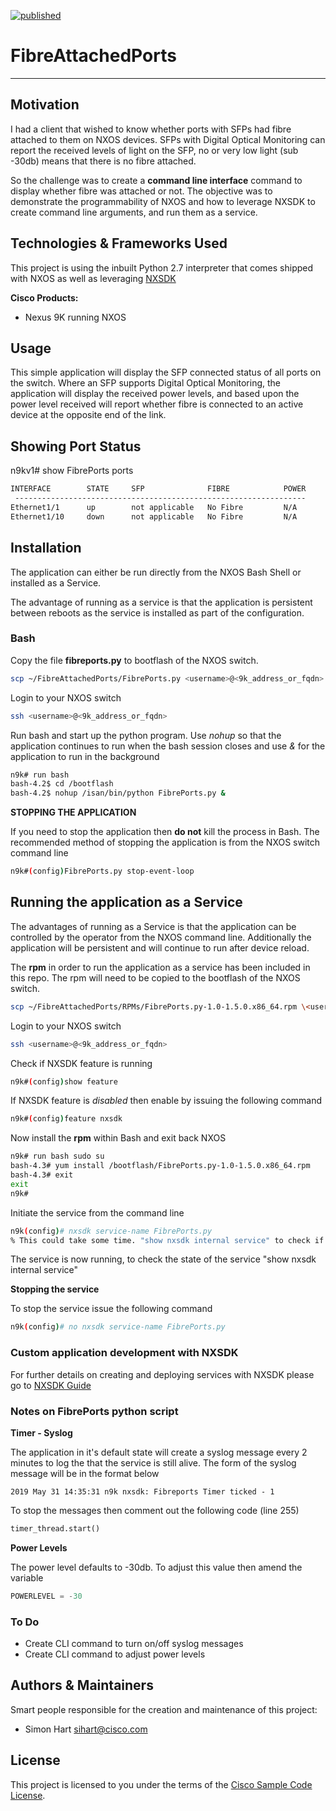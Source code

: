 [![published](https://static.production.devnetcloud.com/codeexchange/assets/images/devnet-published.svg)](https://developer.cisco.com/codeexchange/github/repo/CiscoSE/FibreAttachedPorts)

# FibreAttachedPorts



---

## Motivation

I had a client that wished to know whether ports with SFPs had fibre attached to them on NXOS devices.  SFPs with Digital Optical Monitoring can report the received levels of light on the SFP, no or very low light (sub -30db) means that there is no fibre attached.  

So the challenge was to create a **command line interface** command to display whether fibre was attached or not.  The objective was to demonstrate the programmability of NXOS and how to leverage NXSDK to create command line arguments, and run them as a service.



## Technologies & Frameworks Used

This project is using the inbuilt Python 2.7 interpreter that comes shipped with NXOS as well as leveraging [NXSDK](https://github.com/CiscoDevNet/NX-SDK/blob/master/README.md)

**Cisco Products:**

- Nexus 9K running NXOS

## Usage

This simple application will display the SFP connected status of all ports on the switch.  Where an
SFP supports Digital Optical Monitoring, the application will display the received power levels, and
based upon the power level received will report whether fibre is connected to an active device at the 
opposite end of the link.



## Showing Port Status

n9kv1# show FibrePorts ports

```bash
INTERFACE        STATE     SFP              FIBRE            POWER      
 -----------------------------------------------------------------
Ethernet1/1      up        not applicable   No Fibre         N/A                       
Ethernet1/10     down      not applicable   No Fibre         N/A                
```





## Installation

The application can either be run directly from the NXOS Bash Shell or installed as a Service.

The advantage of running as a service is that the application is persistent between reboots as the service is installed as part of the configuration.



### Bash

Copy the file **fibreports.py** to bootflash of the NXOS switch.

```bash
scp ~/FibreAttachedPorts/FibrePorts.py <username>@<9k_address_or_fqdn>:
```

Login to your NXOS switch

```bash
ssh <username>@<9k_address_or_fqdn>
```

Run bash and start up the python program.  Use _nohup_ so that the application continues to run when the bash session closes and use _&_ for the application to run in the background

```bash
n9k# run bash
bash-4.2$ cd /bootflash
bash-4.2$ nohup /isan/bin/python FibrePorts.py &
```



**STOPPING THE APPLICATION**

If you need to stop the application then **do not** kill the process in Bash.  The recommended method of stopping the application is from the NXOS switch command line

```bash
n9k#(config)FibrePorts.py stop-event-loop
```



## Running the application as a Service

The advantages of running as a Service is that the application can be controlled by the operator from the NXOS command line.  Additionally the application will be persistent and will continue to run after device reload.

The **rpm** in order to run the application as a service has been included in this repo.  The rpm will need to be copied to the bootflash of the NXOS switch.

```bash
scp ~/FibreAttachedPorts/RPMs/FibrePorts.py-1.0-1.5.0.x86_64.rpm \<username>@<9k_address_or_fqdn>:
```

Login to your NXOS switch

```bash
ssh <username>@<9k_address_or_fqdn>
```

Check if NXSDK feature is running

```bash
n9k#(config)show feature
```

If NXSDK feature is _disabled_ then enable by issuing the following command

```bash
n9k#(config)feature nxsdk
```

Now install the **rpm** within Bash and exit back NXOS

```bash
n9k# run bash sudo su
bash-4.3# yum install /bootflash/FibrePorts.py-1.0-1.5.0.x86_64.rpm
bash-4.3# exit
exit
n9k#
```

Initiate the service from the command line

```bash
n9k(config)# nxsdk service-name FibrePorts.py
% This could take some time. "show nxsdk internal service" to check if your App is Started & Runnning
```

The service is now running, to check the state of the service "show nxsdk internal service"

**Stopping the service**

To stop the service issue the following command

```bash
n9k(config)# no nxsdk service-name FibrePorts.py
```



### Custom application development with NXSDK

For further details on creating and deploying services with NXSDK please go to [NXSDK Guide](https://github.com/CiscoDevNet/NX-SDK/blob/master/README.md#6-running-custom-application-in-switch)



### Notes on FibrePorts python script

**Timer - Syslog**

The application in it's default state will create a syslog message every 2 minutes to log the that the service is still alive.  The form of the syslog message will be in the format below

```
2019 May 31 14:35:31 n9k nxsdk: Fibreports Timer ticked - 1
```

To stop the messages then comment out the following code (line 255)

```python
timer_thread.start()
```



**Power Levels**

The power level defaults to -30db.  To adjust this value then amend the variable 

```python
POWERLEVEL = -30
```



### To Do

* Create CLI command to turn on/off syslog messages
* Create CLI command to adjust power levels



## Authors & Maintainers

Smart people responsible for the creation and maintenance of this project:

- Simon Hart <sihart@cisco.com>

## License

This project is licensed to you under the terms of the [Cisco Sample
Code License](./LICENSE).
